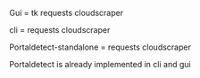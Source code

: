 Gui = tk requests cloudscraper

cli = requests cloudscraper

Portaldetect-standalone = requests cloudscraper


Portaldetect is already implemented in cli and gui